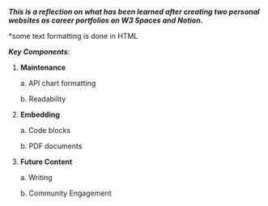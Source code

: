 <b><i>This is a reflection on what has been learned after creating two personal websites as career portfolios on W3 Spaces and Notion.</b></i>

*some text formatting is done in HTML


<b><i>Key Components</b></i>:


1. <b>Maintenance</b>

    a. API chart formatting
  
    b. Readability

2. <b>Embedding</b>

   a. Code blocks

   b. PDF documents

4. <b>Future Content</b>

   a. Writing

   b. Community Engagement
